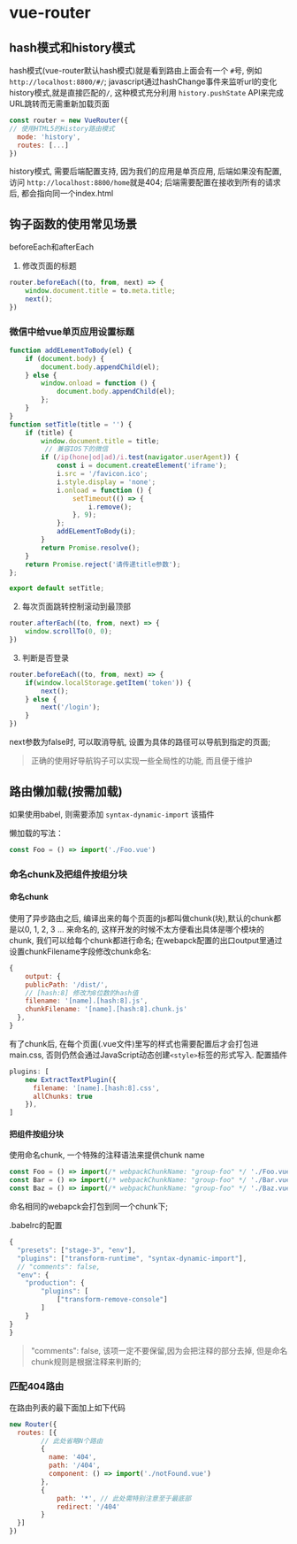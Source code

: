# vue-router
## hash模式和history模式
hash模式(vue-router默认hash模式)就是看到路由上面会有一个 `#`号, 例如`http://localhost:8800/#/`; javascript通过hashChange事件来监听url的变化
history模式,就是直接匹配的`/`, 这种模式充分利用 `history.pushState` API来完成URL跳转而无需重新加载页面
```js
const router = new VueRouter({
// 使用HTML5的History路由模式
  mode: 'history',
  routes: [...]
})
```
history模式, 需要后端配置支持, 因为我们的应用是单页应用, 后端如果没有配置, 访问 `http://localhost:8800/home`就是404;
后端需要配置在接收到所有的请求后, 都会指向同一个index.html

## 钩子函数的使用常见场景
beforeEach和afterEach

1. 修改页面的标题
```js
router.beforeEach((to, from, next) => {
    window.document.title = to.meta.title;
    next();
})
```
### 微信中给vue单页应用设置标题
```js
function addELementToBody(el) {
    if (document.body) {
        document.body.appendChild(el);
    } else {
        window.onload = function () {
            document.body.appendChild(el);
        };
    }
}
function setTitle(title = '') {
    if (title) {
        window.document.title = title;
         // 兼容IOS下的微信
        if (/ip(hone|od|ad)/i.test(navigator.userAgent)) {
            const i = document.createElement('iframe');
            i.src = '/favicon.ico';
            i.style.display = 'none';
            i.onload = function () {
                setTimeout(() => {
                    i.remove();
                }, 9);
            };
            addELementToBody(i);
        }
        return Promise.resolve();
    }
    return Promise.reject('请传递title参数');
};

export default setTitle;
```
2. 每次页面跳转控制滚动到最顶部
```js
router.afterEach((to, from, next) => {
    window.scrollTo(0, 0);
})
```
3. 判断是否登录
```js
router.beforeEach((to, from, next) => {
    if(window.localStorage.getItem('token')) {
        next();
    } else {
        next('/login');
    }
})
```
next参数为false时, 可以取消导航, 设置为具体的路径可以导航到指定的页面;
> 正确的使用好导航钩子可以实现一些全局性的功能, 而且便于维护

## 路由懒加载(按需加载)
如果使用babel, 则需要添加 `syntax-dynamic-import` 该插件

懒加载的写法：
```js
const Foo = () => import('./Foo.vue')
```
### 命名chunk及把组件按组分块
#### 命名chunk
使用了异步路由之后, 编译出来的每个页面的js都叫做chunk(块),默认的chunk都是以0, 1, 2, 3 ... 来命名的, 这样开发的时候不太方便看出具体是哪个模块的chunk, 我们可以给每个chunk都进行命名;
在webapck配置的出口output里通过设置chunkFilename字段修改chunk命名:

```js
{
    output: {
    publicPath: '/dist/',
    // [hash:8] 修改为8位数的hash值
    filename: '[name].[hash:8].js',
    chunkFilename: '[name].[hash:8].chunk.js'
  },
}
```
有了chunk后, 在每个页面(.vue文件)里写的样式也需要配置后才会打包进main.css, 否则仍然会通过JavaScript动态创建`<style>`标签的形式写入.
配置插件
```js
plugins: [
    new ExtractTextPlugin({
      filename: '[name].[hash:8].css',
      allChunks: true
    }),
]
```
#### 把组件按组分块
使用命名chunk, 一个特殊的注释语法来提供chunk name
```js
const Foo = () => import(/* webpackChunkName: "group-foo" */ './Foo.vue')
const Bar = () => import(/* webpackChunkName: "group-foo" */ './Bar.vue')
const Baz = () => import(/* webpackChunkName: "group-foo" */ './Baz.vue')
```
命名相同的webapck会打包到同一个chunk下;

.babelrc的配置
```js
{
  "presets": ["stage-3", "env"],
  "plugins": ["transform-runtime", "syntax-dynamic-import"],
  // "comments": false, 
  "env": {
    "production": {
        "plugins": [
            ["transform-remove-console"]
        ]
    }
}
}
```
> "comments": false,  该项一定不要保留,因为会把注释的部分去掉, 但是命名chunk规则是根据注释来判断的;

### 匹配404路由
在路由列表的最下面加上如下代码
```js
new Router({
  routes: [{
        // 此处省略N个路由
        {
          name: '404',
          path: '/404',
          component: () => import('./notFound.vue')
        },
        {
            path: '*', // 此处需特别注意至于最底部
            redirect: '/404'
        }
  }]
})
```